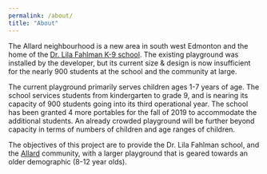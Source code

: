 ```yaml
---
permalink: /about/
title: "About"
---
```


The Allard neighbourhood is a new area in south west Edmonton and the home of the [Dr. Lila Fahlman K-9 school](http://lilafahlman.epsb.ca/). The existing playground was installed by the developer, but its current size & design is now insufficient for the nearly 900 students at the school and the community at large. 

The current playground primarily serves children ages 1-7 years of age. The school services students from kindergarten to grade 9, and is nearing its capacity of 900 students going into its third operational year. The school has been granted 4 more portables for the fall of 2019 to accommodate the additional students. An already crowded playground will be further beyond capacity in terms of numbers of children and age ranges of children.

The objectives of this project are to provide the Dr. Lila Fahlman school, and the [Allard](http://www.allard.ca) community, with a larger playground that is geared towards an older demographic (8-12 year olds).